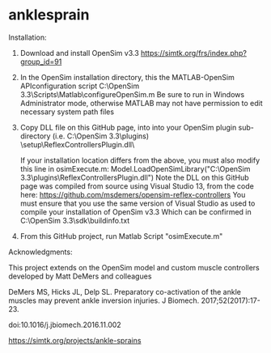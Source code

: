 # anklesprain

Installation:

1) Download and install OpenSim v3.3
      https://simtk.org/frs/index.php?group_id=91

2) In the OpenSim installation directory, this the MATLAB-OpenSim APIconfiguration script
   C:\OpenSim 3.3\Scripts\Matlab\configureOpenSim.m
   Be sure to run in Windows Administrator mode, otherwise MATLAB may not have permission to edit necessary system path files
   
3) Copy DLL file on this GitHub page, into into your OpenSim plugin sub-directory (i.e. C:\OpenSim 3.3\plugins\)
   \setup\ReflexControllersPlugin.dll\ 

   If your installation location differs from the above, you must also modify this line in osimExecute.m:
      Model.LoadOpenSimLibrary("C:\OpenSim 3.3\plugins\ReflexControllersPlugin.dll")
   Note the DLL on this GitHub page was compiled from source using Visual Studio 13, from the code here: 
      https://github.com/msdemers/opensim-reflex-controllers
   You must ensure that you use the same version of Visual Studio as used to compile your installation of OpenSim v3.3
   Which can be confirmed in C:\OpenSim 3.3\sdk\buildinfo.txt

4) From this GitHub project, run Matlab Script "osimExecute.m" 

Acknowledgments:

This project extends on the OpenSim model and custom muscle controllers developed by Matt DeMers and colleagues

DeMers MS, Hicks JL, Delp SL. Preparatory co-activation of the ankle muscles may prevent ankle inversion injuries. J Biomech. 2017;52(2017):17-23. 

doi:10.1016/j.jbiomech.2016.11.002

https://simtk.org/projects/ankle-sprains
